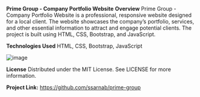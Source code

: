 **Prime Group - Company Portfolio Website**
**Overview**
Prime Group - Company Portfolio Website is a professional, responsive website designed for a local client. The website showcases the company’s portfolio, services, and other essential information to attract and engage potential clients. The project is built using HTML, CSS, Bootstrap, and JavaScript.

**Technologies Used**
HTML, CSS, Bootstrap, JavaScript

![image](https://github.com/ssarnab/prime-group/assets/70606888/8c1780eb-3829-4312-af39-b30778584221)

**License**
Distributed under the MIT License. See LICENSE for more information.

**Project Link:** https://github.com/ssarnab/prime-group